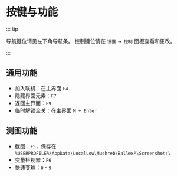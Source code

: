 # 按键与功能

::: tip

导航键位请见左下角导航条。
控制键位请在 `设置 → 控制` 面板查看和更改。

:::

## 通用功能

- 加入联机：在主界面 `F4`
- 隐藏界面元素：`F7`
- 返回主界面：`F9`
- 临时解锁全关：在主界面 `M + Enter`

## 测图功能

- 截图：`F5`，保存在 `%USERPROFILE%\AppData\LocalLow\Mushreb\Ballex²\Screenshots\`
- 变量检视器：`F6`
- 快速变球：`0` - `9`
